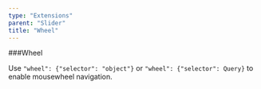 ```yaml
---
type: "Extensions"
parent: "Slider"
title: "Wheel"
---
```


###Wheel

Use `"wheel": {"selector": "object"}` or `"wheel": {"selector": Query}` to enable mousewheel navigation.

<demo>
  <demovanilla src="inline/demos/slider/wheel">
  </demovanilla>
</demo>
